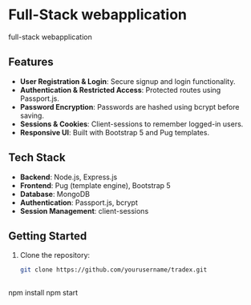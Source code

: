 # Full-Stack webapplication

full-stack webapplication

## Features

- **User Registration & Login**: Secure signup and login functionality.
- **Authentication & Restricted Access**: Protected routes using Passport.js.
- **Password Encryption**: Passwords are hashed using bcrypt before saving.
- **Sessions & Cookies**: Client-sessions to remember logged-in users.
- **Responsive UI**: Built with Bootstrap 5 and Pug templates.

## Tech Stack

- **Backend**: Node.js, Express.js
- **Frontend**: Pug (template engine), Bootstrap 5
- **Database**: MongoDB
- **Authentication**: Passport.js, bcrypt
- **Session Management**: client-sessions

## Getting Started

1. Clone the repository:
   ```bash
   git clone https://github.com/yourusername/tradex.git
  
npm install
npm start

